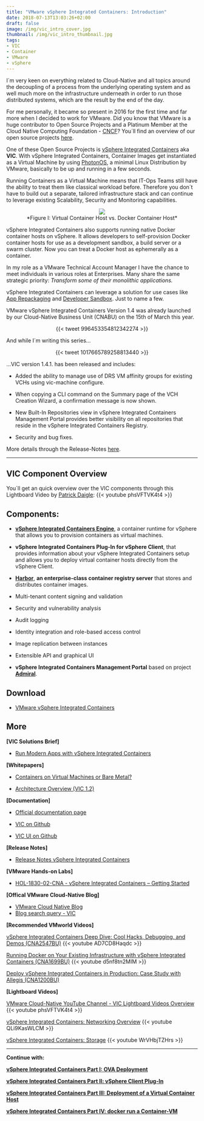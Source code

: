 ```yaml
---
title: "VMware vSphere Integrated Containers: Introduction"
date: 2018-07-13T13:03:26+02:00
draft: false
image: /img/vic_intro_cover.jpg
thumbnail: /img/vic_intro_thumbnail.jpg
tags:
- VIC
- Container
- VMware
- vSphere
---
```


I´m very keen on everything related to Cloud-Native and all topics around the decoupling of a process from the underlying operating system and as well much more on the infrastructure underneath in order to run those distributed systems, which are the result by the end of the day.

For me personally, it became so present in 2016 for the first time and far more when I decided to work for VMware. Did you know that VMware is a huge contributor to Open Source Projects and a Platinum Member at the Cloud Native Computing Foundation - <a href="https://www.cncf.io/about/members/" target="_blank">CNCF</a>? You´ll find an overview of our open source projects <a href="https://vmware.github.io/" target="_blank"> here</a>.

One of these Open Source Projects is <a href="https://vmware.github.io/vic-product/" target="_blank">vSphere Integrated Containers</a> aka **VIC**. With vSphere Integrated Containers, Container Images get instantiated as a Virtual Machine by using <a href="https://vmware.github.io/photon/" target="_blank"> PhotonOS</a>, a minimal Linux Distribution by VMware, basically to be up and running in a few seconds.

Running Containers as a Virtual Machine means that IT-Ops Teams still have the ability to treat them like classical workload before. Therefore you don´t have to build out a separate, tailored infrastructure stack and can continue to leverage existing Scalability, Security and Monitoring capabilities.

<center><a href="/img/posts/vic_getting_started/CapturFiles-20180710_094308.jpg"><img src="/img/posts/vic_getting_started/CapturFiles-20180710_094308.jpg"></img></a></center>

<center>*Figure I: Virtual Container Host vs. Docker Container Host*</center>

vSphere Integrated Containers also supports running native Docker container hosts on vSphere. It allows developers to self-provision Docker container hosts for use as a development sandbox, a build server or a swarm cluster. Now you can treat a Docker host as ephemerally as a container.

In my role as a VMware Technical Account Manager I have the chance to meet individuals in various roles at Enterprises. Many share the same strategic priority: *Transform some of their monolithic applications.*

vSphere Integrated Containers can leverage a solution for use cases like <a href="https://www.vmware.com/content/dam/digitalmarketing/vmware/en/pdf/solutionbrief/vmware-vic-app-repackaging-use-case.pdf" target="_blank">App Repackaging</a> and <a href="https://www.vmware.com/content/dam/digitalmarketing/vmware/en/pdf/solutionbrief/vmware-vic-developer-sandbox-use-case.pdf" target="_blank">Developer Sandbox</a>. Just to name a few.

VMware vSphere Integrated Containers Version 1.4 was already launched by our Cloud-Native Business Unit (CNABU) on the 15th of March this year.
<center> {{< tweet 996453354812342274 >}} </center>

And while I´m writing this series...

<center> {{< tweet 1017665789258813440 >}} </center>

...VIC version 1.4.1. has been released and includes:

* Added the ability to manage use of DRS VM affinity groups for existing VCHs using vic-machine configure.

* When copying a CLI command on the Summary page of the VCH Creation Wizard, a confirmation message is now shown.

* New Built-In Repositories view in vSphere Integrated Containers Management Portal provides better visibility on all repositories that reside in the vSphere Integrated Containers Registry.

* Security and bug fixes.

More details through the Release-Notes <a href="https://docs.vmware.com/en/VMware-vSphere-Integrated-Containers/1.4.1/rn/vsphere-integrated-containers-141-release-notes.html" target="_blank">here</a>.

---

## VIC Component Overview

You´ll get an quick overview over the VIC components through this Lightboard Video by <a href="https://twitter.com/pdaigle" target="_blank">Patrick Daigle</a>:
{{< youtube phsVFTVK4t4 >}}

## Components:

* <a href="http://vmware.github.io/vic/" target="_blank">**vSphere Integrated Containers Engine**</a>, a container runtime for vSphere that allows you to provision containers as virtual machines.

* **vSphere Integrated Containers Plug-In for vSphere Client**, that provides information about your vSphere Integrated Containers setup and allows you to deploy virtual container hosts directly from the vSphere Client.

* <a href="https://vmware.github.io/harbor/" target="_blank">**Harbor**</a>, **an enterprise-class container registry server** that stores and distributes container images. 

 * Multi-tenant content signing and validation
 * Security and vulnerability analysis
 * Audit logging
 * Identity integration and role-based access control
 * Image replication between instances
 * Extensible API and graphical UI

* **vSphere Integrated Containers Management Portal** based on project <a href="https://github.com/vmware/admiral" target="_blank">**Admiral**</a>.

## Download
* <a href="https://www.vmware.com/go/download-vic" target="_blank">VMware vSphere Integrated Containers</a>

## More

**[VIC Solutions Brief]**

* <a href="https://www.vmware.com/content/dam/digitalmarketing/vmware/en/pdf/products/vsphere/vmware-vic-solutions-brief.pdf" target="_blank">Run Modern Apps with vSphere Integrated Containers</a>

**[Whitepapers]**

* <a href="https://www.vmware.com/content/dam/digitalmarketing/vmware/en/pdf/whitepaper/vmw-wp-conatiner-on-vms-a4-final-web.pdf" target="_blank">Containers on Virtual Machines or Bare Metal?</a>

* <a href="https://www.vmware.com/content/dam/digitalmarketing/vmware/en/pdf/vsphere/vmware-vsphere-integrated-containers-white-paper.pdf" target="_blank">Architecture Overview (VIC 1.2)</a>

**[Documentation]**

* <a href="https://vmware.github.io/vic-product/#documentation" target="_blank">Official documentation page</a>

* <a href="https://github.com/vmware/vic" target="_blank"> VIC on Github</a>

* <a href="https://github.com/vmware/vic-ui" target="_blank">VIC UI on Github</a>

**[Release Notes]**

* <a href="https://docs.vmware.com/en/VMware-vSphere-Integrated-Containers/" target="_blank">Release Notes vSphere Integrated Containers</a>

**[VMware Hands-on Labs]**

* <a href="https://labs.hol.vmware.com/HOL/catalogs/lab/4277" target="_blank">HOL-1830-02-CNA - vSphere Integrated Containers – Getting Started</a>

**[Offical VMware Cloud-Native Blog]**

* <a href="https://blogs.vmware.com/cloudnative" target="_blank">VMware Cloud Native Blog</a>
* <a href="https://blogs.vmware.com/cloudnative/?s=vsphere+integrated+containers" target="_blank">Blog search query - VIC</a>

**[Recommended VMworld Videos]**

<a href="https://videos.vmworld.com/global/2017/videoplayer/3703" target="_blank">vSphere Integrated Containers Deep Dive: Cool Hacks, Debugging, and Demos (CNA2547BU)</a>
{{< youtube AD7CD8Haqdc >}}

<a href="https://videos.vmworld.com/global/2017/videoplayer/3238" target="_blank">Running Docker on Your Existing Infrastructure with vSphere Integrated Containers (CNA1699BU)</a>
{{< youtube d5nf8tn2MIM >}}

<a href="https://videos.vmworld.com/global/2018/videoplayer/22401" target="_blank">Deploy vSphere Integrated Containers in Production: Case Study with Allegis (CNA1200BU)</a>

**[Lightboard Videos]**

<a href="https://www.youtube.com/playlist?list=PL7bmigfV0EqRxUB5FND_5tRdmM1qdC_Hl" target="_blank"> VMware Cloud-Native YouTube Channel - VIC Lightboard Videos Overview</a>
{{< youtube phsVFTVK4t4 >}}

<a href="https://www.youtube.com/watch?v=QLi9KasWLCM&t=1s&list=PL7bmigfV0EqRxUB5FND_5tRdmM1qdC_Hl&index=3" target="_blank">vSphere Integrated Containers: Networking Overview</a>
{{< youtube QLi9KasWLCM >}}

<a href="https://www.youtube.com/watch?v=WrVHbjTZHrs&t=0s&list=PL7bmigfV0EqRxUB5FND_5tRdmM1qdC_Hl&index=4" target="_blank">vSphere Integrated Containers: Storage</a>
{{< youtube WrVHbjTZHrs >}}

---
**Continue with:**

<a href="/post/vmware-vsphere-integrated-containers-part-1-ova-deployment/">**vSphere Integrated Containers Part I: OVA Deployment**</a>

<a href="/post/vmware-vsphere-integrated-containers-part-2-vsphere-client-plugin/">**vSphere Integrated Containers Part II: vSphere Client Plug-In**</a>

<a href="/post/vmware-vsphere-integrated-containers-part-3-deployment-of-a-virtual-container-host/">**vSphere Integrated Containers Part III: Deployment of a Virtual Container Host**</a>

<a href="/post/vmware-vsphere-integrated-containers-part-4-docker-run-a-container-vm/">**vSphere Integrated Containers Part IV: docker run a Container-VM**</a>